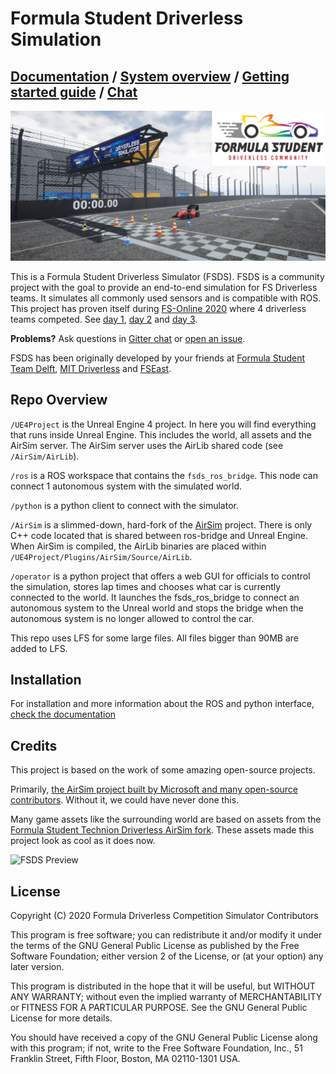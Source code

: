 # Formula Student Driverless Simulation

## [Documentation](https://fs-driverless.github.io/Formula-Student-Driverless-Simulator/) / [System overview](/docs/system-overview.md) / [Getting started guide](/docs/getting-started.md) / [Chat](https://gitter.im/FS-Driverless/Formula-Student-Driverless-Simulator)

![Banner](docs/images/banner.png)

This is a Formula Student Driverless Simulator (FSDS).
FSDS is a community project with the goal to provide an end-to-end simulation for FS Driverless teams. 
It simulates all commonly used sensors and is compatible with ROS. 
This project has proven itself during [FS-Online 2020](https://formulastudentonline.com/) where 4 driverless teams competed.
See [day 1](https://www.youtube.com/watch?v=TCgKwuLo3Eo), [day 2](https://www.youtube.com/watch?v=A-RHuWMZbig) and [day 3](https://www.youtube.com/watch?v=1RwY1cNMqMg).

**Problems?** Ask questions in [Gitter chat](https://gitter.im/FS-Driverless/Formula-Student-Driverless-Simulator) or [open an issue](https://github.com/FS-Driverless/Formula-Student-Driverless-Simulator/issues).

FSDS has been originally developed by your friends at [Formula Student Team Delft](https://www.fsteamdelft.nl/), [MIT Driverless](http://driverless.mit.edu/) and [FSEast](https://fseast.eu).

## Repo Overview

`/UE4Project` is the Unreal Engine 4 project.
In here you will find everything that runs inside Unreal Engine.
This includes the world, all assets and the AirSim server.
The AirSim server uses the AirLib shared code (see `/AirSim/AirLib`).

`/ros` is a ROS workspace that contains the `fsds_ros_bridge`. 
This node can connect 1 autonomous system with the simulated world.

`/python` is a python client to connect with the simulator.

`/AirSim` is a slimmed-down, hard-fork of the [AirSim](https://github.com/microsoft/AirSim) project.
There is only C++ code located that is shared between ros-bridge and Unreal Engine.
When AirSim is compiled, the AirLib binaries are placed within `/UE4Project/Plugins/AirSim/Source/AirLib`.

`/operator` is a python project that offers a web GUI for officials to control the simulation, stores lap times and chooses what car is currently connected to the world.
It launches the fsds_ros_bridge to connect an autonomous system to the Unreal world and stops the bridge when the autonomous system is no longer allowed to control the car.

This repo uses LFS for some large files. All files bigger than 90MB are added to LFS.

## Installation
For installation and more information about the ROS and python interface, [check the documentation](https://fs-driverless.github.io/Formula-Student-Driverless-Simulator/)

## Credits
This project is based on the work of some amazing open-source projects. 

Primarily, [the AirSim project built by Microsoft and many open-source contributors](https://github.com/microsoft/AirSim). 
Without it, we could have never done this.

Many game assets like the surrounding world are based on assets from the [Formula Student Technion Driverless AirSim fork](https://github.com/FSTDriverless/AirSim). 
These assets made this project look as cool as it does now.


![FSDS Preview](docs/images/fsds_pretty.png)


## License

Copyright (C) 2020 Formula Driverless Competition Simulator Contributors

This program is free software; you can redistribute it and/or modify
it under the terms of the GNU General Public License as published by
the Free Software Foundation; either version 2 of the License, or
(at your option) any later version.

This program is distributed in the hope that it will be useful,
but WITHOUT ANY WARRANTY; without even the implied warranty of
MERCHANTABILITY or FITNESS FOR A PARTICULAR PURPOSE.  See the
GNU General Public License for more details.

You should have received a copy of the GNU General Public License along
with this program; if not, write to the Free Software Foundation, Inc.,
51 Franklin Street, Fifth Floor, Boston, MA 02110-1301 USA.
